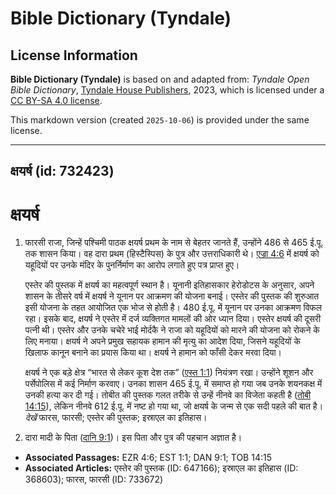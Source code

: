 # Bible Dictionary (Tyndale)

## License Information

**Bible Dictionary (Tyndale)** is based on and adapted from: _Tyndale Open Bible Dictionary_, [Tyndale House Publishers](https://tyndaleopenresources.com/), 2023, which is licensed under a [CC BY-SA 4.0 license](https://creativecommons.org/licenses/by-sa/4.0/legalcode.en).

This markdown version (created `2025-10-06`) is provided under the same license.



--------------------------------

## क्षयर्ष (id: 732423)

क्षयर्ष
=======

1. फारसी राजा, जिन्हें पश्चिमी पाठक क्षयर्ष प्रथम के नाम से बेहतर जानते हैं, उन्होंने 486 से 465 ई.पू. तक शासन किया। वह दारा प्रथम (हिस्टैस्पिस) के पुत्र और उत्तराधिकारी थे। [एज्रा 4:6](https://ref.ly/Ezra4:6) में क्षयर्ष को यहूदियों पर उनके मंदिर के पुनर्निर्माण का आरोप लगाते हुए पत्र प्राप्त हुए।

    एस्तेर की पुस्तक में क्षयर्ष का महत्वपूर्ण स्थान है। यूनानी इतिहासकार हेरोडोटस के अनुसार, अपने शासन के तीसरे वर्ष में क्षयर्ष ने यूनान पर आक्रमण की योजना बनाई। एस्तेर की पुस्तक की शुरुआत इसी योजना के तहत आयोजित एक भोज से होती है। 480 ई.पू. में यूनान पर उनका आक्रमण विफल रहा। इसके बाद, क्षयर्ष ने एस्तेर में दर्ज व्यक्तिगत मामलों की ओर ध्यान दिया। एस्तेर क्षयर्ष की दूसरी पत्नी थी। एस्तेर और उनके चचेरे भाई मोर्दकै ने राजा को यहूदियों को मारने की योजना को रोकने के लिए मनाया। क्षयर्ष ने अपने प्रमुख सहायक हामान की मृत्यु का आदेश दिया, जिसने यहूदियों के खिलाफ कानून बनाने का प्रयास किया था। क्षयर्ष ने हामान को फाँसी देकर मरवा दिया।

    क्षयर्ष ने एक बड़े क्षेत्र “भारत से लेकर कूश देश तक” ([एस्त 1:1](https://ref.ly/Esth1:1)) नियंत्रण रखा। उन्होंने शूशन और पर्सेपोलिस में कई निर्माण करवाए। उनका शासन 465 ई.पू. में समाप्त हो गया जब उनके शयनकक्ष में उनकी हत्या कर दी गई। तोबीत की पुस्तक गलत तरीके से उन्हें नीनवे का विजेता कहती है ([तोबी 14:15](https://ref.ly/Tob14:15)), लेकिन नीनवे 612 ई.पू. में नष्ट हो गया था, जो क्षयर्ष के जन्म से एक सदी पहले की बात है। *देखें* फारस, फारसी; एस्तेर की पुस्तक; इस्राएल का इतिहास।

2. दारा मादी के पिता ([दानि 9:1](https://ref.ly/Dan9:1))। इस पिता और पुत्र की पहचान अज्ञात है।

* **Associated Passages:** EZR 4:6; EST 1:1; DAN 9:1; TOB 14:15
* **Associated Articles:** एस्तेर की पुस्तक (ID: 647166); इस्राएल का इतिहास  (ID: 368603); फारस, फारसी (ID: 733672)

